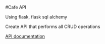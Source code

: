 #Cafe API 

Using flask, flask sql alchemy

Create API that performs all CRUD operations 

[API documentation](https://documenter.getpostman.com/view/25184095/2s8Z73xq7b)